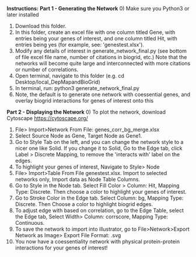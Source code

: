 **Instructions:**
**Part 1 - Generating the Network**
0) Make sure you Python3 or later installed
1) Download this folder.
2) In this folder, create an excel file with one column titled Gene, with entries being your genes of interest, 
   and one column titled Hit, with entries being yes (for example, see: 'genestest.xlsx'). 
3) Modify any details of interest in generate_network_final.py (see bottom of file excel file name, number of citations in biogrid, etc.) 
   Note that the networks will become quite large and interconnected with more citations or number of correlations.
5) Open terminal, navigate to this folder (e.g. cd Desktop/local_DepMapandBioGrid)
6) In terminal, run:  python3 generate_network_final.py
7) Note, the default is to generate one network with coessential genes, and overlay biogrid interactions for genes of interest onto this

**Part 2 - Displaying the Network**
0) To plot the network, download Cytoscape https://cytoscape.org/
1) File> Import>Network From File: genes_corr_bg_merge.xlsx
2) Select Source Node as Gene, Target Node as Gene1.
3) Go to Style Tab on the left, and you can change the network style to a nicer one like Solid.
 If you change it to Solid, Go to the Edge tab, click Label > Discrete Mapping, to remove the 'interacts with' label on the edges.
4) To highlight your genes of interest, Navigate to Style> Node
5) File> Import>Table From File genestest.xlsx. Import to selected networks only, Import data as Node Table Columns.
6) Go to Style in the Node tab. Select Fill Color > Column: Hit, Mapping Type: Discrete. Then choose a color to highlight your genes of interest.
7) Go to Stroke Color in the Edge tab. Select Column: bg, Mapping Type: Discrete. Then Choose a color to highlight biogrid edges.
8) To adjust edge with based on correlation, go to the Edge Table, select the Edge tab, Select Width> Column: corrscore, Mapping Type: Continuous.
9) To save the network to import into illustrator, go to File>Network>Export Network as Image> Export File Format: .svg
10) You now have a coessentiality network with physical protein-protein interactions for your genes of interest! 
